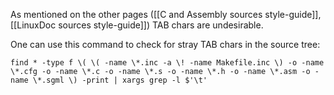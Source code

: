 As mentioned on the other pages ([[C and Assembly sources style-guide]], [[LinuxDoc sources style-guide]]) TAB chars are undesirable.

One can use this command to check for stray TAB chars in the source tree:

`find * -type f \( \( -name \*.inc -a \! -name Makefile.inc \) -o -name \*.cfg -o -name \*.c -o -name \*.s -o -name \*.h -o -name \*.asm -o -name \*.sgml \) -print | xargs grep -l $'\t'`